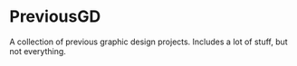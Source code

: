 PreviousGD
==========

A collection of previous graphic design projects. Includes a lot of stuff, but not everything. 
